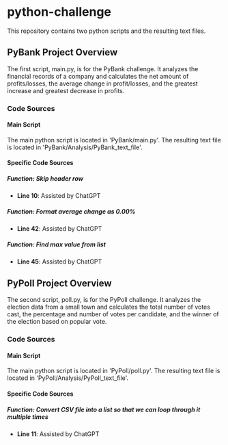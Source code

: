 # python-challenge
This repository contains two python scripts and the resulting text files.

## PyBank Project Overview

The first script, main.py, is for the PyBank challenge. It analyzes the financial records of a company and calculates the net amount of profits/losses, the average change in profit/losses, and the greatest increase and greatest decrease in profits.

### Code Sources

#### Main Script
The main python script is located in 'PyBank/main.py'.
The resulting text file is located in 'PyBank/Analysis/PyBank_text_file'.

#### Specific Code Sources

##### Function: Skip header row
- **Line 10**: Assisted by ChatGPT

##### Function: Format average change as 0.00%
- **Line 42**: Assisted by ChatGPT

##### Function: Find max value from list
- **Line 45**: Assisted by ChatGPT

## PyPoll Project Overview

The second script, poll.py, is for the PyPoll challenge. It analyzes the election data from a small town and calculates the total number of votes cast, the percentage and number of votes per candidate, and the winner of the election based on popular vote.

### Code Sources

#### Main Script
The main python script is located in 'PyPoll/poll.py'.
The resulting text file is located in 'PyPoll/Analysis/PyPoll_text_file'.

#### Specific Code Sources

##### Function: Convert CSV file into a list so that we can loop through it multiple times
- **Line 11**: Assisted by ChatGPT